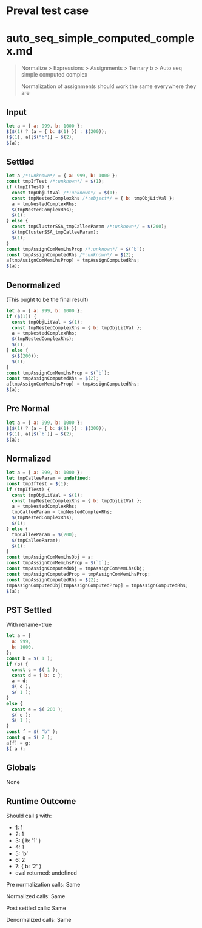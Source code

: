 # Preval test case

# auto_seq_simple_computed_complex.md

> Normalize > Expressions > Assignments > Ternary b > Auto seq simple computed complex
>
> Normalization of assignments should work the same everywhere they are

## Input

`````js filename=intro
let a = { a: 999, b: 1000 };
$($(1) ? (a = { b: $(1) }) : $(200));
($(1), a)[$("b")] = $(2);
$(a);
`````

## Settled


`````js filename=intro
let a /*:unknown*/ = { a: 999, b: 1000 };
const tmpIfTest /*:unknown*/ = $(1);
if (tmpIfTest) {
  const tmpObjLitVal /*:unknown*/ = $(1);
  const tmpNestedComplexRhs /*:object*/ = { b: tmpObjLitVal };
  a = tmpNestedComplexRhs;
  $(tmpNestedComplexRhs);
  $(1);
} else {
  const tmpClusterSSA_tmpCalleeParam /*:unknown*/ = $(200);
  $(tmpClusterSSA_tmpCalleeParam);
  $(1);
}
const tmpAssignComMemLhsProp /*:unknown*/ = $(`b`);
const tmpAssignComputedRhs /*:unknown*/ = $(2);
a[tmpAssignComMemLhsProp] = tmpAssignComputedRhs;
$(a);
`````

## Denormalized
(This ought to be the final result)

`````js filename=intro
let a = { a: 999, b: 1000 };
if ($(1)) {
  const tmpObjLitVal = $(1);
  const tmpNestedComplexRhs = { b: tmpObjLitVal };
  a = tmpNestedComplexRhs;
  $(tmpNestedComplexRhs);
  $(1);
} else {
  $($(200));
  $(1);
}
const tmpAssignComMemLhsProp = $(`b`);
const tmpAssignComputedRhs = $(2);
a[tmpAssignComMemLhsProp] = tmpAssignComputedRhs;
$(a);
`````

## Pre Normal


`````js filename=intro
let a = { a: 999, b: 1000 };
$($(1) ? (a = { b: $(1) }) : $(200));
($(1), a)[$(`b`)] = $(2);
$(a);
`````

## Normalized


`````js filename=intro
let a = { a: 999, b: 1000 };
let tmpCalleeParam = undefined;
const tmpIfTest = $(1);
if (tmpIfTest) {
  const tmpObjLitVal = $(1);
  const tmpNestedComplexRhs = { b: tmpObjLitVal };
  a = tmpNestedComplexRhs;
  tmpCalleeParam = tmpNestedComplexRhs;
  $(tmpNestedComplexRhs);
  $(1);
} else {
  tmpCalleeParam = $(200);
  $(tmpCalleeParam);
  $(1);
}
const tmpAssignComMemLhsObj = a;
const tmpAssignComMemLhsProp = $(`b`);
const tmpAssignComputedObj = tmpAssignComMemLhsObj;
const tmpAssignComputedProp = tmpAssignComMemLhsProp;
const tmpAssignComputedRhs = $(2);
tmpAssignComputedObj[tmpAssignComputedProp] = tmpAssignComputedRhs;
$(a);
`````

## PST Settled
With rename=true

`````js filename=intro
let a = {
  a: 999,
  b: 1000,
};
const b = $( 1 );
if (b) {
  const c = $( 1 );
  const d = { b: c };
  a = d;
  $( d );
  $( 1 );
}
else {
  const e = $( 200 );
  $( e );
  $( 1 );
}
const f = $( "b" );
const g = $( 2 );
a[f] = g;
$( a );
`````

## Globals

None

## Runtime Outcome

Should call `$` with:
 - 1: 1
 - 2: 1
 - 3: { b: '1' }
 - 4: 1
 - 5: 'b'
 - 6: 2
 - 7: { b: '2' }
 - eval returned: undefined

Pre normalization calls: Same

Normalized calls: Same

Post settled calls: Same

Denormalized calls: Same
